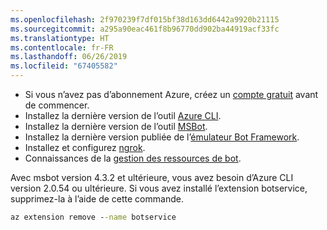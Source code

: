 ```yaml
---
ms.openlocfilehash: 2f970239f7df015bf38d163dd6442a9920b21115
ms.sourcegitcommit: a295a90eac461f8b96770dd902ba44919acf33fc
ms.translationtype: HT
ms.contentlocale: fr-FR
ms.lasthandoff: 06/26/2019
ms.locfileid: "67405582"
---
```

- Si vous n’avez pas d’abonnement Azure, créez un [compte gratuit](https://azure.microsoft.com/free/) avant de commencer.
- Installez la dernière version de l’outil [Azure CLI](https://docs.microsoft.com/cli/azure/install-azure-cli?view=azure-cli-latest).
- Installez la dernière version de l’outil [MSBot](https://github.com/Microsoft/botbuilder-tools/tree/master/packages/MSBot).
- Installez la dernière version publiée de l’[émulateur Bot Framework](https://aka.ms/Emulator-wiki-getting-started).
- Installez et configurez [ngrok](https://github.com/Microsoft/BotFramework-Emulator/wiki/Tunneling-%28ngrok%29). 
- Connaissances de la [gestion des ressources de bot](~/v4sdk/bot-file-basics.md).

Avec msbot version 4.3.2 et ultérieure, vous avez besoin d’Azure CLI version 2.0.54 ou ultérieure. Si vous avez installé l’extension botservice, supprimez-la à l’aide de cette commande.

```cmd
az extension remove --name botservice
```
